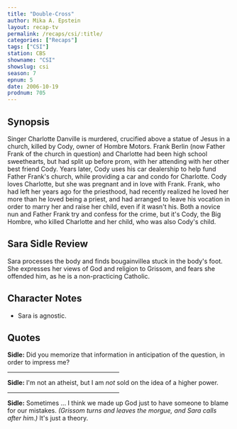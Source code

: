 ```yaml
---
title: "Double-Cross"
author: Mika A. Epstein
layout: recap-tv
permalink: /recaps/csi/:title/
categories: ["Recaps"]
tags: ["CSI"]
station: CBS
showname: "CSI"
showslug: csi
season: 7
epnum: 5
date: 2006-10-19
prodnum: 705  
---
```


## Synopsis

Singer Charlotte Danville is murdered, crucified above a statue of Jesus in a church, killed by Cody, owner of Hombre Motors. Frank Berlin (now Father Frank of the church in question) and Charlotte had been high school sweethearts, but had split up before prom, with her attending with her other best friend Cody. Years later, Cody uses his car dealership to help fund Father Frank's church, while providing a car and condo for Charlotte. Cody loves Charlotte, but she was pregnant and in love with Frank. Frank, who had left her years ago for the priesthood, had recently realized he loved her more than he loved being a priest, and had arranged to leave his vocation in order to marry her and raise her child, even if it wasn't his. Both a novice nun and Father Frank try and confess for the crime, but it's Cody, the Big Hombre, who killed Charlotte and her child, who was also Cody's child.

## Sara Sidle Review

Sara processes the body and finds bougainvillea stuck in the body's foot. She expresses her views of God and religion to Grissom, and fears she offended him, as he is a non-practicing Catholic.

## Character Notes

* Sara is agnostic.

## Quotes

**Sidle:** Did you memorize that information in anticipation of the question, in order to impress me?

<hr width=50%>

**Sidle:** I'm not an atheist, but I am _not_ sold on the idea of a higher power.

<hr width=50%>

**Sidle:** Sometimes ... I think we made up God just to have someone to blame for our mistakes. _(Grissom turns and leaves the morgue, and Sara calls after him.)_ It's just a theory.